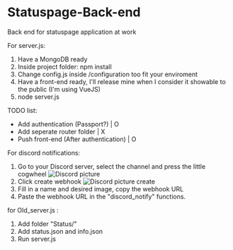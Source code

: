 # Statuspage-Back-end
Back end for statuspage application at work


For server.js:
1. Have a MongoDB ready
2. Inside project folder: npm install
3. Change config.js inside /configuration too fit your enviroment
4. Have a front-end ready, I'll release mine when I consider it showable to the public (I'm using VueJS)
5. node server.js


TODO list:
* Add authentication (Passport?)        | O
* Add seperate router folder            | X
* Push front-end (After authentication) | O


For discord notifications:
1. Go to your Discord server, select the channel and press the little cogwheel ![Discord picture](https://imgur.com/a/HZJbL)
2. Click create webhook ![Discord picture create](https://imgur.com/bCGctjA)
3. Fill in a name and desired image, copy the webhook URL
4. Paste the webhook URL in the "discord_notify" functions.



for Old_server.js :
1. Add folder "Status/"
2. Add status.json and info.json
3. Run server.js
